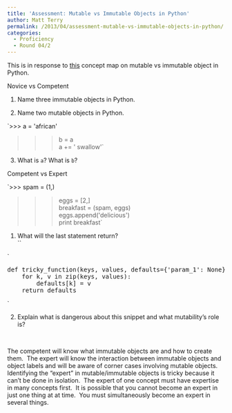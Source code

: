 ```yaml
---
title: 'Assessment: Mutable vs Immutable Objects in Python'
author: Matt Terry
permalink: /2013/04/assessment-mutable-vs-immutable-objects-in-python/
categories:
  - Proficiency
  - Round 04/2
---
```

This is in response to [this][1] concept map on mutable vs immutable object in Python.

Novice vs Competent

1. Name three immutable objects in Python.

2. Name two mutable objects in Python.

`>>> a = 'african'<br />
>>> b = a<br />
>>> a += ' swallow'`

3. What is `a`? What is `b`?

Competent vs Expert

`>>> spam = (1,)<br />
>>> eggs = [2,]<br />
>>> breakfast = (spam, eggs)<br />
>>> eggs.append('delicious')<br />
>>> print breakfast`

1) What will the last statement return?  
``

`
<pre>
def tricky_function(keys, values, defaults={'param_1': None}):
    for k, v in zip(keys, values):
        defaults[k] = v
    return defaults
</pre>
<p>`

2) Explain what is dangerous about this snippet and what mutability&#8217;s role is?

&nbsp;

The competent will know what immutable objects are and how to create them.  The expert will know the interaction between immutable objects and object labels and will be aware of corner cases involving mutable objects.  Identifying the &#8220;expert&#8221; in mutable/immutable objects is tricky because it can&#8217;t be done in isolation.  The expert of one concept must have expertise in many concepts first.  It is possible that you cannot become an expert in just one thing at at time.  You must simultaneously become an expert in several things.

 [1]: http://teaching.software-carpentry.org/2013/03/27/concept-map-mutable-and-immutable-objects-in-python/

